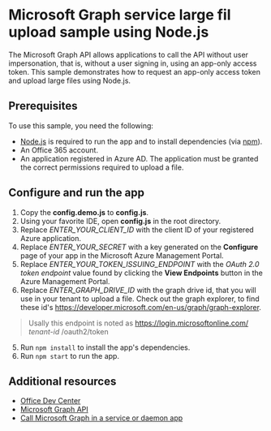 # Microsoft Graph service large fil upload sample using Node.js

The Microsoft Graph API allows applications to call the API without user impersonation, that is, without a user signing in, using an app-only access token. This sample demonstrates how to request an app-only access token and upload large files using Node.js. 

## Prerequisites
To use this sample, you need the following: 
* [Node.js](https://nodejs.org/en/) is required to run the app and to install dependencies (via [npm](https://www.npmjs.com/)). 
* An Office 365 account. 
* An application registered in Azure AD. The application must be granted the correct permissions required to upload a file.

## Configure and run the app
1. Copy the  **config.demo.js** to **config.js**.
1. Using your favorite IDE, open **config.js** in the root directory.
2. Replace *ENTER_YOUR_CLIENT_ID* with the client ID of your registered Azure application.
3. Replace *ENTER_YOUR_SECRET* with a key generated on the **Configure** page of your app in the Microsoft Azure Management Portal.
4. Replace *ENTER_YOUR_TOKEN_ISSUING_ENDPOINT* with the *OAuth 2.0 token endpoint* value found by clicking the **View Endpoints** button in the Azure Management Portal. 
4. Replace *ENTER_GRAPH_DRIVE_ID* with the graph drive id, that you will use in your tenant to upload a file. Check out the graph explorer, to find these id's https://developer.microsoft.com/en-us/graph/graph-explorer.
> Usally this endpoint is noted as https://login.microsoftonline.com/ _tenant-id_ /oauth2/token
5. Run `npm install` to install the app's dependencies. 
6. Run `npm start` to run the app.


## Additional resources
* [Office Dev Center](http://dev.office.com/)
* [Microsoft Graph API](http://graph.microsoft.io)
* [Call Microsoft Graph in a service or daemon app](http://graph.microsoft.io/docs/authorization/app_only)

